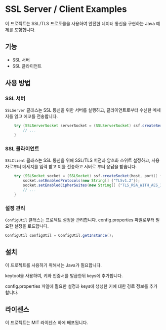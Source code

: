 # SSL Server / Client Examples

이 프로젝트는 SSL/TLS 프로토콜을 사용하여 안전한 데이터 통신을 구현하는 Java 예제를 포함합니다.

## 기능

- SSL 서버  
- SSL 클라이언트

## 사용 방법

### SSL 서버

`SSLServer` 클래스는 SSL 통신을 위한 서버를 실행하고, 클라이언트로부터 수신한 메세지를 읽고 에코를 전송합니다.

```java
    try (SSLServerSocket serverSocket = (SSLServerSocket) ssf.createServerSocket(port)) {
        // ...
    }
```

### SSL 클라이언트

`SSLClient` 클래스는 SSL 통신을 위해 SSL/TLS 버전과 암호화 스위트 설정하고, 사용자로부터 메세지를 입력 받고 이를 전송하고
서버로 부터 응답을 받습니다.

```java
    try (SSLSocket socket = (SSLSocket) ssf.createSocket(host, port)) {
        socket.setEnabledProtocols(new String[] {"TLSv1.2"});
        socket.setEnabledCipherSuites(new String[] {"TLS_RSA_WITH_AES_128_GCM_SHA256"});
        // ...
    }
```

### 설정 관리

`ConfigUtil` 클래스는 프로젝트 설정을 관리합니다. config.properties 파일로부터 필요한 설정을 로드합니다.

```java
ConfigUtil configUtil = ConfigUtil.getInstance();
```

## 설치

이 프로젝트를 사용하기 위해서는 Java가 필요합니다.

keytool을 사용하여, 키와 인증서를 발급한뒤 keys에 추가합니다.

config.properties 파일에 필요한 설정과 keys에 생성한 키에 대한 경로 정보를 추가합니다.

## 라이센스

이 프로젝트는 MIT 라이센스 하에 배포됩니다.
